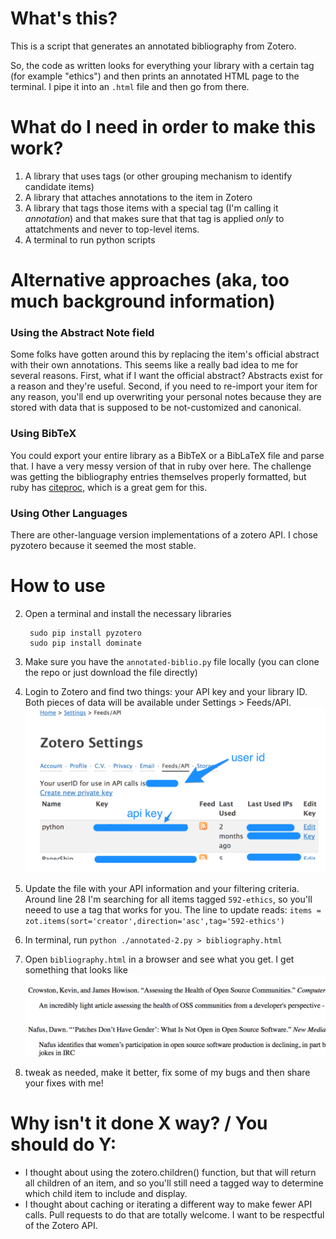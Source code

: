 # What's this?
This is a script that generates an annotated bibliography from Zotero.

So, the code as written looks for everything your library with a certain tag (for example "ethics") and then prints an annotated HTML page to the terminal.  I pipe it into an `.html` file and then go from there.

# What do I need in order to make this work?

1. A library that uses tags (or other grouping mechanism to identify candidate items)
2. A library that attaches annotations to the item in Zotero
3. A library that tags those items with a special tag (I'm calling it _annotation_) and that makes sure that that tag is applied _only_ to attatchments and never to top-level items.
4. A terminal to run python scripts

# Alternative approaches (aka, too much background information)
### Using the Abstract Note field
Some folks have gotten around this by replacing the item's official abstract with their own annotations.  This seems like a really bad idea to me for several reasons.  First, what if I want the official abstract?  Abstracts exist for a reason and they're useful.  Second, if you need to re-import your item for any reason, you'll end up overwriting your personal notes because they are stored with data that is supposed to be not-customized and canonical.

### Using BibTeX
You could export your entire library as a BibTeX or a BibLaTeX file and parse that.  I have a very messy version of that in ruby over here.  The challenge was getting the bibliography entries themselves properly formatted, but ruby has [citeproc](https://github.com/inukshuk/citeproc-ruby), which is a great gem for this.

### Using Other Languages
There are other-language version implementations of a zotero API.  I chose pyzotero because it seemed the most stable.


# How to use
2. Open a terminal and install the necessary libraries

        sudo pip install pyzotero
        sudo pip install dominate

3. Make sure you have the `annotated-biblio.py` file locally (you can clone the repo or just download the file directly)

4. Login to Zotero and find two things: your API key and your library ID.  Both pieces of data will be available under Settings > Feeds/API.
![](imgs/Zotero___Settings___Feeds_API.png)

5. Update the file with your API information and your filtering criteria.  Around line 28 I'm searching for all items tagged `592-ethics`, so you'll neeed to use a tag that works for you.  The line to update reads: `items = zot.items(sort='creator',direction='asc',tag='592-ethics')
`

6. In terminal, run `python ./annotated-2.py > bibliography.html`

7. Open `bibliography.html` in a browser and see what you get.  I get something that looks like ![ ](imgs/Annotated_Bibliography.png)

8. tweak as needed, make it better, fix some of my bugs and then share your fixes with me!  

# Why isn't it done X way? / You should do Y:
- I thought about using the zotero.children() function, but that will return all children of an item, and so you'll still need a tagged way to determine which child item to include and display.  
- I thought about caching or iterating a different way to make fewer API calls.  Pull requests to do that are totally welcome.  I want to be respectful of the Zotero API.
